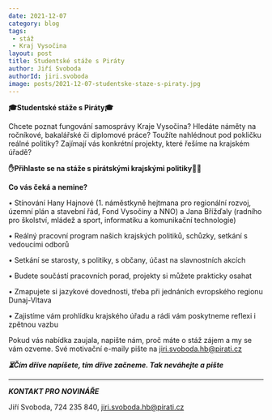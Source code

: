 ```yaml
---
date: 2021-12-07
category: blog
tags:
 - stáž
 - Kraj Vysočina
layout: post
title: Studentské stáže s Piráty
author: Jiří Svoboda
authorId: jiri.svoboda
image: posts/2021-12-07-studentske-staze-s-piraty.jpg
---
```

**🎓Studentské stáže s Piráty🎓**

Chcete poznat fungování samosprávy Kraje Vysočina? Hledáte náměty na ročníkové, bakalářské či diplomové práce? Toužíte nahlédnout pod pokličku reálné politiky? Zajímají vás konkrétní projekty, které řešíme na krajském úřadě? 

**✋Přihlaste se na stáže s pirátskými krajskými politiky🏴🖤**

**Co vás čeká a nemine?**

• Stínování Hany Hajnové (1. náměstkyně hejtmana pro regionální rozvoj, územní plán a stavební řád, Fond Vysočiny a NNO) a Jana Břížďaly (radního pro školství, mládež a sport, informatiku a komunikační technologie)

• Reálný pracovní program našich krajských politiků, schůzky, setkání s vedoucími odborů

• Setkání se starosty, s politiky, s občany, účast na slavnostních akcích

• Budete součástí pracovních porad, projekty si můžete prakticky osahat

• Zmapujete si jazykové dovednosti, třeba při jednáních evropského regionu Dunaj-Vltava

• Zajistíme vám prohlídku krajského úřadu a rádi vám poskytneme reflexi i zpětnou vazbu

Pokud vás nabídka zaujala, napište nám, proč máte o stáž zájem a my se vám ozveme. Své motivační e-maily pište na jiri.svoboda.hb@pirati.cz

***⏳Čím dříve napíšete, tím dříve začneme. Tak neváhejte a pište***

---

***KONTAKT PRO NOVINÁŘE*** 

Jiří Svoboda, 724 235 840, <jiri.svoboda.hb@pirati.cz>
